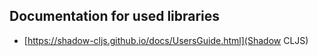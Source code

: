 ## Documentation for used libraries

- [https://shadow-cljs.github.io/docs/UsersGuide.html](Shadow CLJS)
